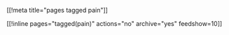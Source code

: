 [[!meta title="pages tagged pain"]]

[[!inline pages="tagged(pain)" actions="no" archive="yes"
feedshow=10]]
